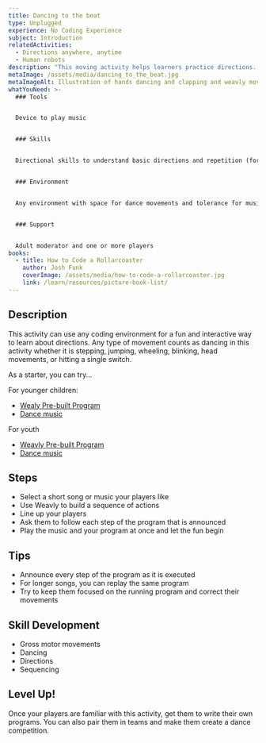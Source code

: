 ```yaml
---
title: Dancing to the beat
type: Unplugged
experience: No Coding Experience
subject: Introduction
relatedActivities:
  - Directions anywhere, anytime
  - Human robots
description: "This moving activity helps learners practice directions. "
metaImage: /assets/media/dancing_to_the_beat.jpg
metaImageAlt: Illustration of hands dancing and clapping and weavly movement blocks
whatYouNeed: >-
  ### Tools


  Device to play music


  ### Skills


  Directional skills to understand basic directions and repetition (for example move forward, backward, turning right, and turning left)


  ### Environment


  Any environment with space for dance movements and tolerance for music


  ### Support


  Adult moderator and one or more players
books:
  - title: How to Code a Rollarcoaster
    author: Josh Funk
    coverImage: /assets/media/how-to-code-a-rollarcoaster.jpg
    link: /learn/resources/picture-book-list/
---
```

## Description

This activity can use any coding environment for a fun and interactive way to learn about directions. Any type of movement counts as dancing in this activity whether it is stepping, jumping, wheeling, blinking, head movements, or hitting a single switch.

As a starter, you can try...

For younger children:

* [Wealy Pre-built Program](https://build.codelearncreate.org/?v=0.5&p=1Bb1bB1Bb1Bb1&c=e0b00a0a0b0b0c0c0d0d0e0) 
* [Dance music](https://www.youtube.com/watch?v=iwKS4b9aUeI)

For youth

* [Weavly Pre-built Program](https://build.codelearncreate.org/?v=0.5&p=ADad1B1b1B1b1dD&c=00b)
* [](https://www.youtube.com/watch?v=niUaRPODJRs)[Dance music](https://www.youtube.com/watch?v=niUaRPODJRs)

## Steps

* Select a short song or music your players like
* Use Weavly to build a sequence of actions
* Line up your players
* Ask them to follow each step of the program that is announced
* Play the music and your program at once and let the fun begin

## Tips

* Announce every step of the program as it is executed
* For longer songs, you can replay the same program
* Try to keep them focused on the running program and correct their movements

## Skill Development

* Gross motor movements 
* Dancing
* Directions
* Sequencing

## Level Up!

Once your players are familiar with this activity, get them to write their own programs. You can also pair them in teams and make them create a dance competition.
